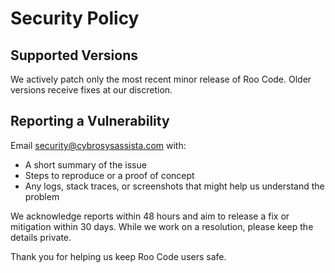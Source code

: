 # Security Policy

## Supported Versions

We actively patch only the most recent minor release of Roo Code. Older versions receive fixes at our discretion.

## Reporting a Vulnerability

Email security@cybrosysassista.com with:

- A short summary of the issue
- Steps to reproduce or a proof of concept
- Any logs, stack traces, or screenshots that might help us understand the problem

We acknowledge reports within 48 hours and aim to release a fix or mitigation within 30 days. While we work on a resolution, please keep the details private.

Thank you for helping us keep Roo Code users safe.
